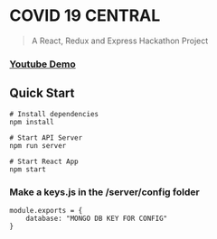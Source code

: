 # COVID 19 CENTRAL
> A React, Redux and Express Hackathon Project

### [Youtube Demo](https://www.youtube.com/watch?v=sKWExg33BL8)

## Quick Start
```
# Install dependencies
npm install

# Start API Server
npm run server

# Start React App
npm start
```
### Make a keys.js in the /server/config folder
```
module.exports = {
    database: "MONGO DB KEY FOR CONFIG"
}
```
